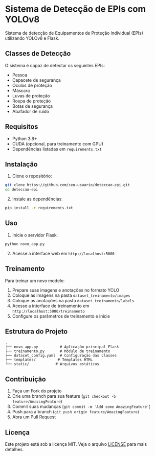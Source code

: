 # Sistema de Detecção de EPIs com YOLOv8

Sistema de detecção de Equipamentos de Proteção Individual (EPIs) utilizando YOLOv8 e Flask.

## Classes de Detecção

O sistema é capaz de detectar os seguintes EPIs:
- Pessoa
- Capacete de segurança
- Óculos de proteção
- Máscara
- Luvas de proteção
- Roupa de proteção
- Botas de segurança
- Abafador de ruído

## Requisitos

- Python 3.8+
- CUDA (opcional, para treinamento com GPU)
- Dependências listadas em `requirements.txt`

## Instalação

1. Clone o repositório:
```bash
git clone https://github.com/seu-usuario/deteccao-epi.git
cd deteccao-epi
```

2. Instale as dependências:
```bash
pip install -r requirements.txt
```

## Uso

1. Inicie o servidor Flask:
```bash
python novo_app.py
```

2. Acesse a interface web em `http://localhost:5000`

## Treinamento

Para treinar um novo modelo:

1. Prepare suas imagens e anotações no formato YOLO
2. Coloque as imagens na pasta `dataset_treinamento/images`
3. Coloque as anotações na pasta `dataset_treinamento/labels`
4. Acesse a interface de treinamento em `http://localhost:5000/treinamento`
5. Configure os parâmetros de treinamento e inicie

## Estrutura do Projeto

```
.
├── novo_app.py          # Aplicação principal Flask
├── treinamento.py       # Módulo de treinamento
├── dataset_config.yaml  # Configuração das classes
├── templates/          # Templates HTML
└── static/            # Arquivos estáticos
```

## Contribuição

1. Faça um Fork do projeto
2. Crie uma branch para sua feature (`git checkout -b feature/AmazingFeature`)
3. Commit suas mudanças (`git commit -m 'Add some AmazingFeature'`)
4. Push para a branch (`git push origin feature/AmazingFeature`)
5. Abra um Pull Request

## Licença

Este projeto está sob a licença MIT. Veja o arquivo [LICENSE](LICENSE) para mais detalhes. 